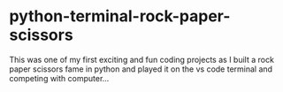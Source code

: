 # python-terminal-rock-paper-scissors
This was one of my first exciting and fun coding projects as I built a rock paper scissors fame in python and played it on the vs code terminal and competing with computer...
